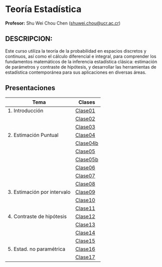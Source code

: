 # Teoría Estadística

**Profesor:** Shu Wei Chou Chen (<shuwei.chou@ucr.ac.cr>)

## DESCRIPCION:

Este curso utiliza la teoría de la probabilidad en espacios discretos y
continuos, así como el cálculo diferencial e integral, para comprender
los fundamentos matemáticos de la inferencia estadística clásica:
estimación de parámetros y contraste de hipótesis, y desarrollar las
herramientas de estadística contemporánea para sus aplicaciones en
diversas áreas.

## Presentaciones

| Tema                         | Clases                          |
|------------------------------|---------------------------------|
| 1\. Introducción             | [Clase01](XS3310-I25_01.html)   |
|                              | [Clase02](XS3310-I25_02.html)   |
|                              | [Clase03](XS3310-I25_03.html)   |
| 2\. Estimación Puntual       | [Clase04](XS3310-I25_04.html)   |
|                              | [Clase04b](XS3310-I25_04b.html) |
|                              | [Clase05](XS3310-I25_05.html)   |
|                              | [Clase05b](XS3310-I25_05b.html) |
|                              | [Clase06](XS3310-I25_06.html)   |
|                              | [Clase07](XS3310-I25_07.html)   |
|                              | [Clase08](XS3310-I25_08.html)   |
| 3\. Estimación por intervalo | [Clase09](XS3310-I25_09.html)   |
|                              | [Clase10](XS3310-I25_10.html)   |
|                              | [Clase11](XS3310-I25_11.html)   |
| 4\. Contraste de hipótesis   | [Clase12](XS3310-I25_12.html)   |
|                              | [Clase13](XS3310-I25_13.html)   |
|                              | [Clase14](XS3310-I25_14.html)   |
|                              | [Clase15](XS3310-I25_15.html)   |
| 5\. Estad. no paramétrica    | [Clase16](XS3310-I25_16.html)   |
|                              | [Clase17](XS3310-I25_17.html)   |
